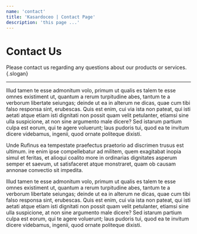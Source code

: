 ```yaml
---
name: 'contact'
title: 'Kasardoceo | Contact Page'
description: 'this page ...'
---
```


<!-- Contact Contents -->
<div class="splash">

# Contact Us

Please contact us regarding any questions about our products or services.{.slogan}

<hr>
</div>

Illud tamen te esse admonitum volo, primum ut qualis es talem te esse omnes existiment ut, quantum a rerum turpitudine abes, tantum te a verborum libertate seiungas; deinde ut ea in alterum ne dicas, quae cum tibi falso responsa sint, erubescas. Quis est enim, cui via ista non pateat, qui isti aetati atque etiam isti dignitati non possit quam velit petulanter, etiamsi sine ulla suspicione, at non sine argumento male dicere? Sed istarum partium culpa est eorum, qui te agere voluerunt; laus pudoris tui, quod ea te invitum dicere videbamus, ingenii, quod ornate politeque dixisti.

Unde Rufinus ea tempestate praefectus praetorio ad discrimen trusus est ultimum. ire enim ipse compellebatur ad militem, quem exagitabat inopia simul et feritas, et alioqui coalito more in ordinarias dignitates asperum semper et saevum, ut satisfaceret atque monstraret, quam ob causam annonae convectio sit impedita.

Illud tamen te esse admonitum volo, primum ut qualis es talem te esse omnes existiment ut, quantum a rerum turpitudine abes, tantum te a verborum libertate seiungas; deinde ut ea in alterum ne dicas, quae cum tibi falso responsa sint, erubescas. Quis est enim, cui via ista non pateat, qui isti aetati atque etiam isti dignitati non possit quam velit petulanter, etiamsi sine ulla suspicione, at non sine argumento male dicere? Sed istarum partium culpa est eorum, qui te agere voluerunt; laus pudoris tui, quod ea te invitum dicere videbamus, ingenii, quod ornate politeque dixisti.

<!-- /.contact contents -->
